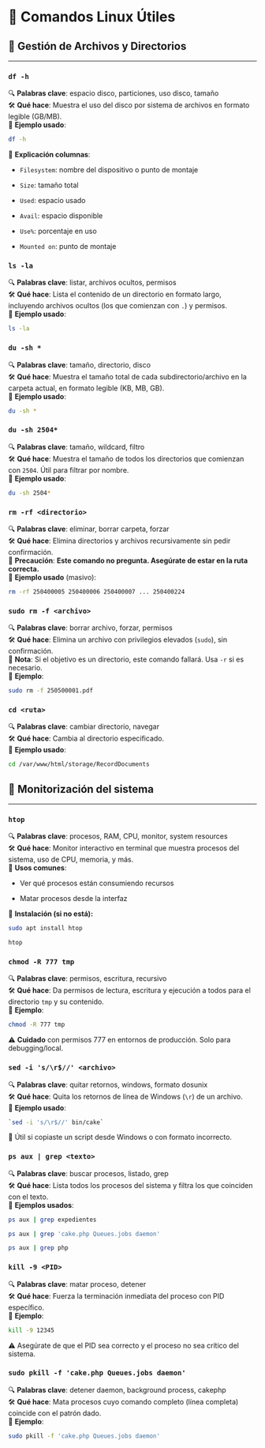
# 🐧 Comandos Linux Útiles

## 📁 Gestión de Archivos y Directorios

---
### `df -h`

🔍 **Palabras clave**: espacio disco, particiones, uso disco, tamaño  
🛠️ **Qué hace**: Muestra el uso del disco por sistema de archivos en formato legible (GB/MB).  
📌 **Ejemplo usado**:

```bash
df -h
```

📌 **Explicación columnas**:

- `Filesystem`: nombre del dispositivo o punto de montaje
    
- `Size`: tamaño total
    
- `Used`: espacio usado
    
- `Avail`: espacio disponible
    
- `Use%`: porcentaje en uso
    
- `Mounted on`: punto de montaje
### `ls -la`

🔍 **Palabras clave**: listar, archivos ocultos, permisos  
🛠️ **Qué hace**: Lista el contenido de un directorio en formato largo, incluyendo archivos ocultos (los que comienzan con `.`) y permisos.  
📌 **Ejemplo usado**:
```bash
ls -la
```

### `du -sh *`

🔍 **Palabras clave**: tamaño, directorio, disco  
🛠️ **Qué hace**: Muestra el tamaño total de cada subdirectorio/archivo en la carpeta actual, en formato legible (KB, MB, GB).  
📌 **Ejemplo usado**:

```bash
du -sh *
```

### `du -sh 2504*`

🔍 **Palabras clave**: tamaño, wildcard, filtro  
🛠️ **Qué hace**: Muestra el tamaño de todos los directorios que comienzan con `2504`. Útil para filtrar por nombre.  
📌 **Ejemplo usado**:


```bash
du -sh 2504*
```


### `rm -rf <directorio>`

🔍 **Palabras clave**: eliminar, borrar carpeta, forzar  
🛠️ **Qué hace**: Elimina directorios y archivos recursivamente sin pedir confirmación.  
📌 **Precaución**: **Este comando no pregunta. Asegúrate de estar en la ruta correcta.**  
📌 **Ejemplo usado** (masivo):

```bash
rm -rf 250400005 250400006 250400007 ... 250400224
```

### `sudo rm -f <archivo>`

🔍 **Palabras clave**: borrar archivo, forzar, permisos  
🛠️ **Qué hace**: Elimina un archivo con privilegios elevados (`sudo`), sin confirmación.  
📌 **Nota**: Si el objetivo es un directorio, este comando fallará. Usa `-r` si es necesario.  
📌 **Ejemplo**:

```bash
sudo rm -f 250500001.pdf
```

### `cd <ruta>`

🔍 **Palabras clave**: cambiar directorio, navegar  
🛠️ **Qué hace**: Cambia al directorio especificado.  
📌 **Ejemplo usado**:

```bash
cd /var/www/html/storage/RecordDocuments
```

## 🧠 Monitorización del sistema

---

### `htop`

🔍 **Palabras clave**: procesos, RAM, CPU, monitor, system resources  
🛠️ **Qué hace**: Monitor interactivo en terminal que muestra procesos del sistema, uso de CPU, memoria, y más.  
📌 **Usos comunes**:

- Ver qué procesos están consumiendo recursos
    
- Matar procesos desde la interfaz
    

📌 **Instalación (si no está):**
```bash
sudo apt install htop
```


```bash
htop
```



### `chmod -R 777 tmp`

🔍 **Palabras clave**: permisos, escritura, recursivo  
🛠️ **Qué hace**: Da permisos de lectura, escritura y ejecución a todos para el directorio `tmp` y su contenido.  
📌 **Ejemplo**:

```bash
chmod -R 777 tmp
```

⚠️ **Cuidado** con permisos 777 en entornos de producción. Solo para debugging/local.

### `sed -i 's/\r$//' <archivo>`

🔍 **Palabras clave**: quitar retornos, windows, formato dosunix  
🛠️ **Qué hace**: Quita los retornos de línea de Windows (`\r`) de un archivo.  
📌 **Ejemplo usado**:

```bash
`sed -i 's/\r$//' bin/cake`
```
📌 Útil si copiaste un script desde Windows o con formato incorrecto.



### `ps aux | grep <texto>`

🔍 **Palabras clave**: buscar procesos, listado, grep  
🛠️ **Qué hace**: Lista todos los procesos del sistema y filtra los que coinciden con el texto.  
📌 **Ejemplos usados**:

```bash
ps aux | grep expedientes 
```

```bash
ps aux | grep 'cake.php Queues.jobs daemon'
```

```bash
ps aux | grep php
```

### `kill -9 <PID>`

🔍 **Palabras clave**: matar proceso, detener  
🛠️ **Qué hace**: Fuerza la terminación inmediata del proceso con PID específico.  
📌 **Ejemplo**:


```bash
kill -9 12345
```

⚠️ Asegúrate de que el PID sea correcto y el proceso no sea crítico del sistema.


### `sudo pkill -f 'cake.php Queues.jobs daemon'`

🔍 **Palabras clave**: detener daemon, background process, cakephp  
🛠️ **Qué hace**: Mata procesos cuyo comando completo (línea completa) coincide con el patrón dado.  
📌 **Ejemplo**:

```bash
sudo pkill -f 'cake.php Queues.jobs daemon'
```
